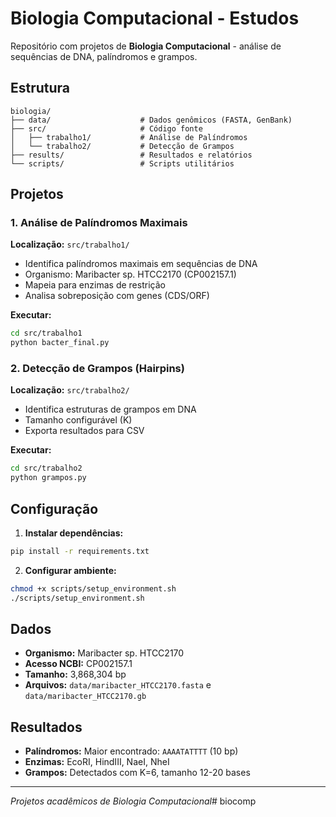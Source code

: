 # Biologia Computacional - Estudos

Repositório com projetos de **Biologia Computacional** - análise de sequências de DNA, palíndromos e grampos.

## Estrutura

```
biologia/
├── data/                    # Dados genômicos (FASTA, GenBank)
├── src/                     # Código fonte
│   ├── trabalho1/           # Análise de Palíndromos
│   └── trabalho2/           # Detecção de Grampos
├── results/                 # Resultados e relatórios
└── scripts/                 # Scripts utilitários
```

## Projetos

### 1. Análise de Palíndromos Maximais
**Localização:** `src/trabalho1/`

- Identifica palíndromos maximais em sequências de DNA
- Organismo: Maribacter sp. HTCC2170 (CP002157.1)
- Mapeia para enzimas de restrição
- Analisa sobreposição com genes (CDS/ORF)

**Executar:**
```bash
cd src/trabalho1
python bacter_final.py
```

### 2. Detecção de Grampos (Hairpins)
**Localização:** `src/trabalho2/`

- Identifica estruturas de grampos em DNA
- Tamanho configurável (K)
- Exporta resultados para CSV

**Executar:**
```bash
cd src/trabalho2
python grampos.py
```

## Configuração

1. **Instalar dependências:**
```bash
pip install -r requirements.txt
```

2. **Configurar ambiente:**
```bash
chmod +x scripts/setup_environment.sh
./scripts/setup_environment.sh
```

## Dados

- **Organismo:** Maribacter sp. HTCC2170
- **Acesso NCBI:** CP002157.1
- **Tamanho:** 3,868,304 bp
- **Arquivos:** `data/maribacter_HTCC2170.fasta` e `data/maribacter_HTCC2170.gb`

## Resultados

- **Palíndromos:** Maior encontrado: `AAAATATTTT` (10 bp)
- **Enzimas:** EcoRI, HindIII, NaeI, NheI
- **Grampos:** Detectados com K=6, tamanho 12-20 bases

---
*Projetos acadêmicos de Biologia Computacional*# biocomp
